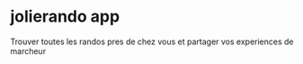 # jolierando app
Trouver toutes les randos pres de chez vous et partager vos experiences de marcheur
